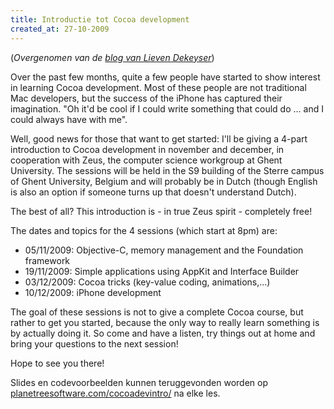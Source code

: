 ```yaml
---
title: Introductie tot Cocoa development
created_at: 27-10-2009
---
```


(_Overgenomen van de [blog van Lieven Dekeyser](https://lievendekeyser.net/index.php?module=messagebox&action=message&msg_id=1396)_)

Over the past few months, quite a few people have started to show interest in learning Cocoa development. Most of these people are not traditional Mac developers, but the success of the iPhone has captured their imagination. "Oh it'd be cool if I could write something that could do ... and I could always have with me".

Well, good news for those that want to get started: I'll be giving a 4-part introduction to Cocoa development in november and december, in cooperation with Zeus, the computer science workgroup at Ghent University. The sessions will be held in the S9 building of the Sterre campus of Ghent University, Belgium and will probably be in Dutch (though English is also an option if someone turns up that doesn't understand Dutch).

The best of all? This introduction is - in true Zeus spirit - completely free!

The dates and topics for the 4 sessions (which start at 8pm) are:

- 05/11/2009: Objective-C, memory management and the Foundation framework
- 19/11/2009: Simple applications using AppKit and Interface Builder
- 03/12/2009: Cocoa tricks (key-value coding, animations,...)
- 10/12/2009: iPhone development

The goal of these sessions is not to give a complete Cocoa course, but rather to get you started, because the only way to really learn something is by actually doing it. So come and have a listen, try things out at home and bring your questions to the next session!

Hope to see you there!

Slides en codevoorbeelden kunnen teruggevonden worden op [planetreesoftware.com/cocoadevintro/](https://planetreesoftware.com/cocoadevintro/) na elke les.

